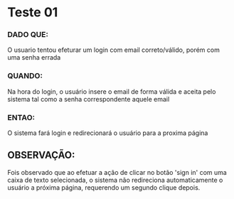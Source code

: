 # Teste 01

### DADO QUE: 
O usuario tentou efeturar um login com email correto/válido, porém com uma senha errada

### QUANDO:
Na hora do login, o usuário insere o email de forma válida e aceita pelo sistema tal como a senha correspondente aquele email

### ENTAO: 
O sistema fará login e redirecionará o usuário para a proxima página

## OBSERVAÇÃO:
Fois observado que ao efetuar a ação de clicar no botão 'sign in' com uma caixa de texto selecionada, o sistema não redireciona automaticamente o usuário a próxima página, requerendo um segundo clique depois.
